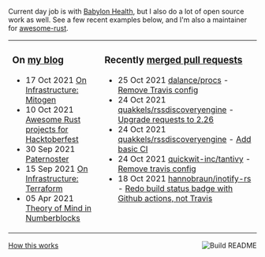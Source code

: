 Current day job is with [Babylon Health](https://github.com/babylonhealth), but I also do a lot of open source work as well. See a few recent examples below, and I'm also a maintainer for [awesome-rust](https://github.com/rust-unofficial/awesome-rust).

<table><tr><td valign="top">

### On [my blog](https://tevps.net/blog)
<!-- blog starts -->
* 17 Oct 2021 [On Infrastructure: Mitogen](https://tevps.net/blog/2021/10/17/infrastructure-mitogen/)
* 10 Oct 2021 [Awesome Rust projects for Hacktoberfest](https://tevps.net/blog/2021/10/10/awesome-rust-projects-hacktoberfest/)
* 30 Sep 2021 [Paternoster](https://tevps.net/blog/2021/9/30/paternoster/)
* 15 Sep 2021 [On Infrastructure: Terraform](https://tevps.net/blog/2021/9/15/on-infrastructure-terraform/)
* 05 Apr 2021 [Theory of Mind in Numberblocks](https://tevps.net/blog/2021/4/5/theory-mind-numberblocks/)
<!-- blog ends -->

</td><td valign="top">

### Recently [merged pull requests](https://github.com/search?o=desc&q=is%3Apr+author%3Apalfrey+-user%3Apalfrey+is%3Amerged+is%3Apublic&s=created&type=Issues)

<!-- prs starts -->
* 25 Oct 2021 [dalance/procs](https://github.com/dalance/procs) - [Remove Travis config](https://github.com/dalance/procs/pull/197)
* 24 Oct 2021 [quakkels/rssdiscoveryengine](https://github.com/quakkels/rssdiscoveryengine) - [Upgrade requests to 2.26](https://github.com/quakkels/rssdiscoveryengine/pull/17)
* 24 Oct 2021 [quakkels/rssdiscoveryengine](https://github.com/quakkels/rssdiscoveryengine) - [Add basic CI](https://github.com/quakkels/rssdiscoveryengine/pull/15)
* 24 Oct 2021 [quickwit-inc/tantivy](https://github.com/quickwit-inc/tantivy) - [Remove travis config](https://github.com/quickwit-inc/tantivy/pull/1180)
* 18 Oct 2021 [hannobraun/inotify-rs](https://github.com/hannobraun/inotify-rs) - [Redo build status badge with Github actions, not Travis](https://github.com/hannobraun/inotify-rs/pull/185)
<!-- prs ends -->

</td></tr></table>

<a href="https://github.com/palfrey/palfrey/actions"><img src="https://github.com/palfrey/palfrey/workflows/Build%20README/badge.svg?branch=master" align="right" alt="Build README"></a> <a href="https://tevps.net/blog/2020/7/11/customising-github-profile-pages/">How this works</a>
